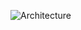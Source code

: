 
![Architecture](https://github.com/vaibhavbhuva/sunbird-collection-editor-1/blob/1df579f51f29a8a255bc502a2af327ab0ed3fb56/docs/collection-editor-architecture.drawio.png)
